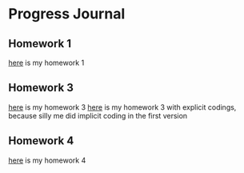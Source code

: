 # Progress Journal
## Homework 1

[here](files/hw1.html) is my homework 1

## Homework 3

[here](files/hw3.html) is my homework 3
[here](files/hw3_sillyme.html) is my homework 3 with explicit codings, because silly me did implicit coding in the first version

## Homework 4

[here](files/homework4.html) is my homework 4